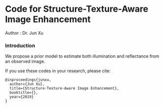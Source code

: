 # Code for Structure-Texture-Aware Image Enhancement
Author : Dr. Jun Xu

### Introduction
We propose a prior model to estimate both illumination and reflectance from
an observed image. 

If you use these codes in your research, please cite:

	@inproceedings{junxu,
	  author={Jun Xu},
	  title={Structure-Texture-Aware Image Enhancement},
	  booktitle={},
	  year={2019}
	}
